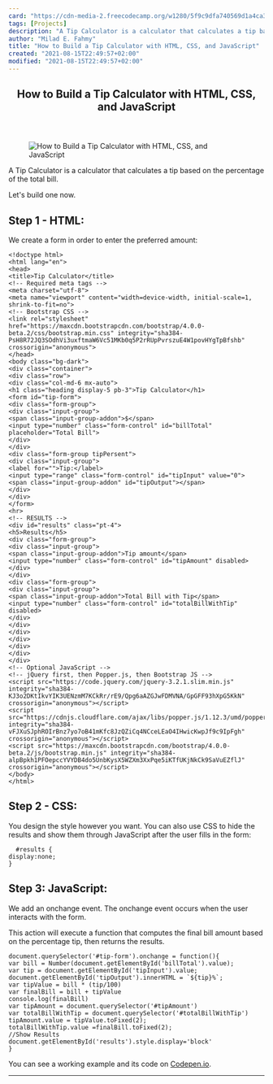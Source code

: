 ```yaml
---
card: "https://cdn-media-2.freecodecamp.org/w1280/5f9c9dfa740569d1a4ca3aaf.jpg"
tags: [Projects]
description: "A Tip Calculator is a calculator that calculates a tip based "
author: "Milad E. Fahmy"
title: "How to Build a Tip Calculator with HTML, CSS, and JavaScript"
created: "2021-08-15T22:49:57+02:00"
modified: "2021-08-15T22:49:57+02:00"
---
```

<div class="site-wrapper">
<main id="site-main" class="site-main outer">
<div class="inner">
<article class="post-full post tag-projects tag-html tag-css tag-javascript ">
<header class="post-full-header">
<h1 class="post-full-title">How to Build a Tip Calculator with HTML, CSS, and JavaScript</h1>
</header>
<figure class="post-full-image">
<picture>
<source media="(max-width: 700px)" sizes="1px" srcset="data:image/gif;base64,R0lGODlhAQABAIAAAAAAAP///yH5BAEAAAAALAAAAAABAAEAAAIBRAA7 1w">
<source media="(min-width: 701px)" sizes="(max-width: 800px) 400px,
(max-width: 1170px) 700px,
1400px" srcset="https://cdn-media-2.freecodecamp.org/w1280/5f9c9dfa740569d1a4ca3aaf.jpg 300w,
https://cdn-media-2.freecodecamp.org/w1280/5f9c9dfa740569d1a4ca3aaf.jpg 600w,
https://cdn-media-2.freecodecamp.org/w1280/5f9c9dfa740569d1a4ca3aaf.jpg 1000w,
https://cdn-media-2.freecodecamp.org/w1280/5f9c9dfa740569d1a4ca3aaf.jpg 2000w">
<img onerror="this.style.display='none'" src="https://cdn-media-2.freecodecamp.org/w1280/5f9c9dfa740569d1a4ca3aaf.jpg" alt="How to Build a Tip Calculator with HTML, CSS, and JavaScript">
</picture>
</figure>
<section class="post-full-content">
<div class="post-content medium-migrated-article">
<p>A Tip Calculator is a calculator that calculates a tip based on the percentage of the total bill.</p><p>Let's build one now.</p><h2 id="step-1-html-"><strong>Step 1 - HTML:</strong></h2><p>We create a form in order to enter the preferred amount:</p><pre><code class="language-html">&lt;!doctype html&gt;
&lt;html lang="en"&gt;
&lt;head&gt;
&lt;title&gt;Tip Calculator&lt;/title&gt;
&lt;!-- Required meta tags --&gt;
&lt;meta charset="utf-8"&gt;
&lt;meta name="viewport" content="width=device-width, initial-scale=1, shrink-to-fit=no"&gt;
&lt;!-- Bootstrap CSS --&gt;
&lt;link rel="stylesheet" href="https://maxcdn.bootstrapcdn.com/bootstrap/4.0.0-beta.2/css/bootstrap.min.css" integrity="sha384-PsH8R72JQ3SOdhVi3uxftmaW6Vc51MKb0q5P2rRUpPvrszuE4W1povHYgTpBfshb" crossorigin="anonymous"&gt;
&lt;/head&gt;
&lt;body class="bg-dark"&gt;
&lt;div class="container"&gt;
&lt;div class="row"&gt;
&lt;div class="col-md-6 mx-auto"&gt;
&lt;h1 class="heading display-5 pb-3"&gt;Tip Calculator&lt;/h1&gt;
&lt;form id="tip-form"&gt;
&lt;div class="form-group"&gt;
&lt;div class="input-group"&gt;
&lt;span class="input-group-addon"&gt;$&lt;/span&gt;
&lt;input type="number" class="form-control" id="billTotal" placeholder="Total Bill"&gt;
&lt;/div&gt;
&lt;/div&gt;
&lt;div class="form-group tipPersent"&gt;
&lt;div class="input-group"&gt;
&lt;label for=""&gt;Tip:&lt;/label&gt;
&lt;input type="range" class="form-control" id="tipInput" value="0"&gt;
&lt;span class="input-group-addon" id="tipOutput"&gt;&lt;/span&gt;
&lt;/div&gt;
&lt;/div&gt;
&lt;/form&gt;
&lt;hr&gt;
&lt;!-- RESULTS --&gt;
&lt;div id="results" class="pt-4"&gt;
&lt;h5&gt;Results&lt;/h5&gt;
&lt;div class="form-group"&gt;
&lt;div class="input-group"&gt;
&lt;span class="input-group-addon"&gt;Tip amount&lt;/span&gt;
&lt;input type="number" class="form-control" id="tipAmount" disabled&gt;
&lt;/div&gt;
&lt;/div&gt;
&lt;div class="form-group"&gt;
&lt;div class="input-group"&gt;
&lt;span class="input-group-addon"&gt;Total Bill with Tip&lt;/span&gt;
&lt;input type="number" class="form-control" id="totalBillWithTip" disabled&gt;
&lt;/div&gt;
&lt;/div&gt;
&lt;/div&gt;
&lt;/div&gt;
&lt;/div&gt;
&lt;/div&gt;
&lt;/div&gt;
&lt;!-- Optional JavaScript --&gt;
&lt;!-- jQuery first, then Popper.js, then Bootstrap JS --&gt;
&lt;script src="https://code.jquery.com/jquery-3.2.1.slim.min.js" integrity="sha384-KJ3o2DKtIkvYIK3UENzmM7KCkRr/rE9/Qpg6aAZGJwFDMVNA/GpGFF93hXpG5KkN" crossorigin="anonymous"&gt;&lt;/script&gt;
&lt;script src="https://cdnjs.cloudflare.com/ajax/libs/popper.js/1.12.3/umd/popper.min.js" integrity="sha384-vFJXuSJphROIrBnz7yo7oB41mKfc8JzQZiCq4NCceLEaO4IHwicKwpJf9c9IpFgh" crossorigin="anonymous"&gt;&lt;/script&gt;
&lt;script src="https://maxcdn.bootstrapcdn.com/bootstrap/4.0.0-beta.2/js/bootstrap.min.js" integrity="sha384-alpBpkh1PFOepccYVYDB4do5UnbKysX5WZXm3XxPqe5iKTfUKjNkCk9SaVuEZflJ" crossorigin="anonymous"&gt;&lt;/script&gt;
&lt;/body&gt;
&lt;/html&gt;</code></pre><h2 id="step-2-css-"><strong>Step 2 - CSS:</strong></h2><p>You design the style however you want. You can also use CSS to hide the results and show them through JavaScript after the user fills in the form:</p><pre><code class="language-css">  #results {
display:none;
}</code></pre><h2 id="step-3-javascript-"><strong>Step 3: JavaScript:</strong></h2><p>We add an onchange event. The onchange event occurs when the user interacts with the form.</p><p>This action will execute a function that computes the final bill amount based on the percentage tip, then returns the results.</p><pre><code class="language-javascript">document.querySelector('#tip-form').onchange = function(){
var bill = Number(document.getElementById('billTotal').value);
var tip = document.getElementById('tipInput').value;
document.getElementById('tipOutput').innerHTML = `${tip}%`;
var tipValue = bill * (tip/100)
var finalBill = bill + tipValue
console.log(finalBill)
var tipAmount = document.querySelector('#tipAmount')
var totalBillWithTip = document.querySelector('#totalBillWithTip')
tipAmount.value = tipValue.toFixed(2);
totalBillWithTip.value =finalBill.toFixed(2);
//Show Results
document.getElementById('results').style.display='block'
}</code></pre><p>You can see a working example and its code on <a href="https://codepen.io/voula12/pen/djrZGw">Codepen.io</a>.</p>
</div>
<hr>
</section>
</article>
</div>
</main>
</div>
<!-- Google Tag Manager (noscript) -->
<!-- End Google Tag Manager (noscript) -->
